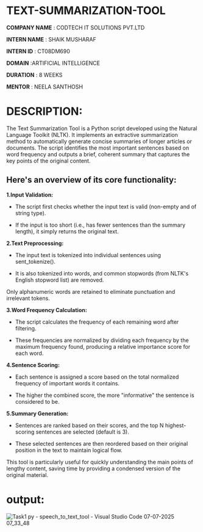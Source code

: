 # TEXT-SUMMARIZATION-TOOL

**COMPANY NAME** : CODTECH IT SOLUTIONS PVT.LTD

**INTERN NAME** : SHAIK MUSHARAF

**INTERN ID** : CT08DM690

**DOMAIN** :ARTIFICIAL INTELLIGENCE

**DURATION** : 8 WEEKS

**MENTOR** : NEELA SANTHOSH

# DESCRIPTION:

The Text Summarization Tool is a Python script developed using the Natural Language Toolkit (NLTK). It implements an extractive summarization method to automatically generate concise summaries of longer articles or documents. The script identifies the most important sentences based on word frequency and outputs a brief, coherent summary that captures the key points of the original content.

## Here's an overview of its core functionality:

**1.Input Validation:**

- The script first checks whether the input text is valid (non-empty and of string type).

- If the input is too short (i.e., has fewer sentences than the summary length), it simply returns the original text.

**2.Text Preprocessing:**
   
- The input text is tokenized into individual sentences using sent_tokenize().

- It is also tokenized into words, and common stopwords (from NLTK's English stopword list) are removed.

Only alphanumeric words are retained to eliminate punctuation and irrelevant tokens.

**3.Word Frequency Calculation:**

- The script calculates the frequency of each remaining word after filtering.

- These frequencies are normalized by dividing each frequency by the maximum frequency found, producing a relative importance score for each word.

**4.Sentence Scoring:**

- Each sentence is assigned a score based on the total normalized frequency of important words it contains.

- The higher the combined score, the more "informative" the sentence is considered to be.

**5.Summary Generation:**

- Sentences are ranked based on their scores, and the top N highest-scoring sentences are selected (default is 3).

- These selected sentences are then reordered based on their original position in the text to maintain logical flow.

This tool is particularly useful for quickly understanding the main points of lengthy content, saving time by providing a condensed version of the original material.

# output:

![Task1 py - speech_to_text_tool - Visual Studio Code 07-07-2025 07_33_48](https://github.com/user-attachments/assets/925c00c4-9af7-40d7-8700-fe486665a523)

